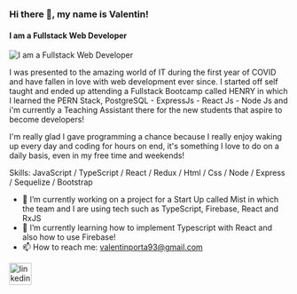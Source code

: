 ### Hi there 👋, my name is Valentin!
#### I am a Fullstack Web Developer
![I am a Fullstack Web Developer](https://media.giphy.com/media/DHqth0hVQoIzS/source.gif)

I was presented to the amazing world of IT during the first year of COVID and have fallen in love with web development ever since. I started off self taught and ended up attending a Fullstack Bootcamp called HENRY in which I learned the PERN Stack, PostgreSQL - ExpressJs - React Js - Node Js and i'm currently a Teaching Assistant there for the new students that aspire to become developers!

I'm really glad I gave programming a chance because I really enjoy waking up every day and coding for hours on end, it's something I love to do on a daily basis, even in my free time and weekends!

Skills: JavaScript / TypeScript / React / Redux / Html / Css / Node / Express / Sequelize / Bootstrap

- 🔭 I’m currently working on a project for a Start Up called Mist in which the team and I are using tech such as TypeScript, Firebase, React and RxJS 
- 🌱 I’m currently learning how to implement Typescript with React and also how to use Firebase! 
- 📫 How to reach me: valentinporta93@gmail.com 


[<img src='https://cdn.jsdelivr.net/npm/simple-icons@3.0.1/icons/linkedin.svg' alt='linkedin' height='40'>](https://www.linkedin.com/in/valentin-porta)  

